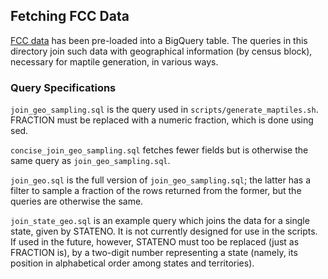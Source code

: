 ## Fetching FCC Data
[FCC
data](https://opendata.fcc.gov/Wireline/Fixed-Broadband-Deployment-Data-Jun-2019-Status-V1/sgz3-kiqt) has been pre-loaded into a BigQuery table. The queries in this directory join such data with geographical information (by census block), necessary for maptile generation, in various ways.

### Query Specifications
`join_geo_sampling.sql` is the query used in `scripts/generate_maptiles.sh`. FRACTION must be replaced with a numeric fraction, which is done using sed.

`concise_join_geo_sampling.sql` fetches fewer fields but is otherwise the same query as `join_geo_sampling.sql`.

`join_geo.sql` is the full version of `join_geo_sampling.sql`; the latter has a filter to sample a fraction of the rows returned from the former, but the queries are otherwise the same.

`join_state_geo.sql` is an example query which joins the data for a single state, given by STATENO. It is not currently designed for use in the scripts. If used in the future, however, STATENO must too be replaced (just as FRACTION is), by a two-digit number representing a state (namely, its position in alphabetical order among states and territories).
